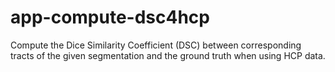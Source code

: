 # app-compute-dsc4hcp
Compute the Dice Similarity Coefficient (DSC) between corresponding tracts of the given segmentation and the ground truth when using HCP data. 
